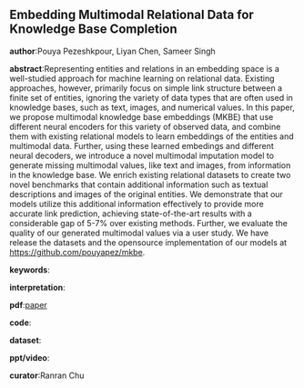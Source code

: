 ## Embedding Multimodal Relational Data for Knowledge Base Completion

**author**:Pouya Pezeshkpour, Liyan Chen, Sameer Singh

**abstract**:Representing entities and relations in an embedding space is a well-studied approach for machine learning on relational data. Existing approaches, however, primarily focus on simple link structure between a finite set of entities, ignoring the variety of data types that are often used in knowledge bases, such as text, images, and numerical values. In this paper, we propose multimodal knowledge base embeddings (MKBE) that use different neural encoders for this variety of observed data, and combine them with existing relational models to learn embeddings of the entities and multimodal data. Further, using these learned embedings and different neural decoders, we introduce a novel multimodal imputation model to generate missing multimodal values, like text and images, from information in the knowledge base. We enrich existing relational datasets to create two novel
benchmarks that contain additional information such as textual descriptions and images of the original entities. We demonstrate that our models utilize this additional information effectively to provide more accurate link prediction, achieving state-of-the-art results with a considerable gap of 5-7% over existing methods. Further, we evaluate the quality of our generated multimodal values via a user study. We have release the datasets and the opensource implementation of our models at https://github.com/pouyapez/mkbe.

**keywords**:

**interpretation**:

**pdf**:[paper](https://www.aclweb.org/anthology/D18-1359.pdf)

**code**:

**dataset**:

**ppt/video**:

**curator**:Ranran Chu